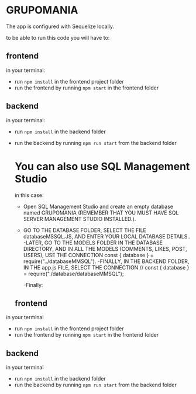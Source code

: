 ﻿# GRUPOMANIA

  The app is configured with Sequelize locally.

  to be able to run this code you will have to:

## frontend
  in your terminal:
 - run `npm install` in the frontend project folder
- run the frontend by running `npm start` in the frontend folder

## backend
in your terminal:
- run `npm install` in the backend folder
- run the backend by running `npm run start` from the backend folder



  # You can also use SQL Management Studio
   in this case:
  
  - Open SQL Management Studio and create an empty database named GRUPOMANIA (REMEMBER THAT YOU MUST HAVE SQL SERVER MANAGEMENT STUDIO INSTALLED.).
  - GO TO THE DATABASE FOLDER, SELECT THE FILE databaseMSSQL.JS, AND ENTER YOUR LOCAL DATABASE DETAILS..
  -LATER, GO TO THE MODELS FOLDER IN THE DATABASE DIRECTORY, AND IN ALL THE MODELS (COMMENTS, LIKES, POST, USERS), USE THE CONNECTION const { database } = require("../databaseMMSQL").
  -FINALLY, IN THE BACKEND FOLDER, IN THE app.js FILE, SELECT THE CONNECTION // const { database } = require("./database/databaseMMSQL");
  
    -Finally:

  ## frontend

in your terminal
- run `npm install` in the frontend project folder
- run the frontend by running `npm start` in the frontend folder

  
## backend
in your terminal

- run `npm install` in the backend folder
- run the backend by running `npm run start` from the backend folder


















